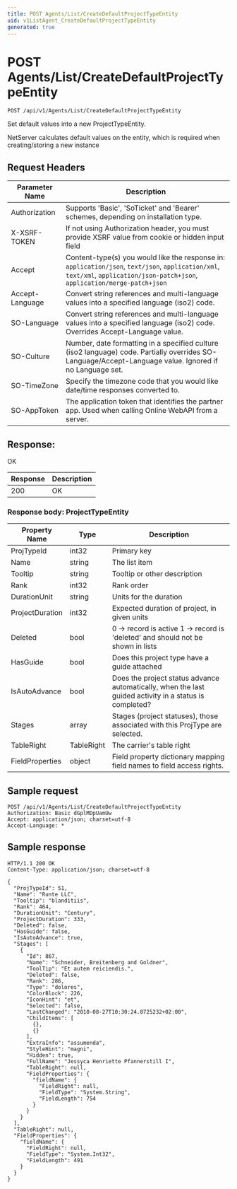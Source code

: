 ```yaml
---
title: POST Agents/List/CreateDefaultProjectTypeEntity
uid: v1ListAgent_CreateDefaultProjectTypeEntity
generated: true
---
```


# POST Agents/List/CreateDefaultProjectTypeEntity

```http
POST /api/v1/Agents/List/CreateDefaultProjectTypeEntity
```

Set default values into a new ProjectTypeEntity.


NetServer calculates default values on the entity, which is required when creating/storing a new instance







## Request Headers

| Parameter Name | Description |
|----------------|-------------|
| Authorization  | Supports 'Basic', 'SoTicket' and 'Bearer' schemes, depending on installation type. |
| X-XSRF-TOKEN   | If not using Authorization header, you must provide XSRF value from cookie or hidden input field |
| Accept         | Content-type(s) you would like the response in: `application/json`, `text/json`, `application/xml`, `text/xml`, `application/json-patch+json`, `application/merge-patch+json` |
| Accept-Language | Convert string references and multi-language values into a specified language (iso2) code. |
| SO-Language | Convert string references and multi-language values into a specified language (iso2) code. Overrides Accept-Language value. |
| SO-Culture | Number, date formatting in a specified culture (iso2 language) code. Partially overrides SO-Language/Accept-Language value. Ignored if no Language set. |
| SO-TimeZone | Specify the timezone code that you would like date/time responses converted to. |
| SO-AppToken | The application token that identifies the partner app. Used when calling Online WebAPI from a server. |


## Response:

OK

| Response | Description |
|----------------|-------------|
| 200 | OK |

### Response body: ProjectTypeEntity

| Property Name | Type |  Description |
|----------------|------|--------------|
| ProjTypeId | int32 | Primary key |
| Name | string | The list item |
| Tooltip | string | Tooltip or other description |
| Rank | int32 | Rank order |
| DurationUnit | string | Units for the duration |
| ProjectDuration | int32 | Expected duration of project, in given units |
| Deleted | bool | 0 -&gt; record is active 1 -&gt; record is 'deleted' and should not be shown in lists |
| HasGuide | bool | Does this project type have a guide attached |
| IsAutoAdvance | bool | Does the project status advance automatically, when the last guided activity in a status is completed? |
| Stages | array | Stages (project statuses), those associated with this ProjType are selected. |
| TableRight | TableRight | The carrier's table right |
| FieldProperties | object | Field property dictionary mapping field names to field access rights. |

## Sample request

```http!
POST /api/v1/Agents/List/CreateDefaultProjectTypeEntity
Authorization: Basic dGplMDpUamUw
Accept: application/json; charset=utf-8
Accept-Language: *
```

## Sample response

```http_
HTTP/1.1 200 OK
Content-Type: application/json; charset=utf-8

{
  "ProjTypeId": 51,
  "Name": "Runte LLC",
  "Tooltip": "blanditiis",
  "Rank": 464,
  "DurationUnit": "Century",
  "ProjectDuration": 333,
  "Deleted": false,
  "HasGuide": false,
  "IsAutoAdvance": true,
  "Stages": [
    {
      "Id": 867,
      "Name": "Schneider, Breitenberg and Goldner",
      "ToolTip": "Et autem reiciendis.",
      "Deleted": false,
      "Rank": 286,
      "Type": "dolores",
      "ColorBlock": 226,
      "IconHint": "et",
      "Selected": false,
      "LastChanged": "2010-08-27T10:30:24.0725232+02:00",
      "ChildItems": [
        {},
        {}
      ],
      "ExtraInfo": "assumenda",
      "StyleHint": "magni",
      "Hidden": true,
      "FullName": "Jessyca Henriette Pfannerstill I",
      "TableRight": null,
      "FieldProperties": {
        "fieldName": {
          "FieldRight": null,
          "FieldType": "System.String",
          "FieldLength": 754
        }
      }
    }
  ],
  "TableRight": null,
  "FieldProperties": {
    "fieldName": {
      "FieldRight": null,
      "FieldType": "System.Int32",
      "FieldLength": 491
    }
  }
}
```